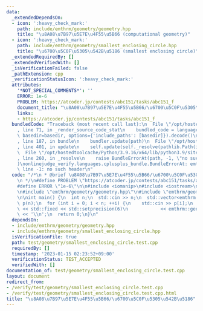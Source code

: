 ```yaml
---
data:
  _extendedDependsOn:
  - icon: ':heavy_check_mark:'
    path: include/emthrm/geometry/geometry.hpp
    title: "\u8A08\u7B97\u5E7E\u4F55\u5B66 (computational geometry)"
  - icon: ':heavy_check_mark:'
    path: include/emthrm/geometry/smallest_enclosing_circle.hpp
    title: "\u6700\u5C0F\u5305\u542B\u5186 (smallest enclosing circle)"
  _extendedRequiredBy: []
  _extendedVerifiedWith: []
  _isVerificationFailed: false
  _pathExtension: cpp
  _verificationStatusIcon: ':heavy_check_mark:'
  attributes:
    '*NOT_SPECIAL_COMMENTS*': ''
    ERROR: 1e-6
    PROBLEM: https://atcoder.jp/contests/abc151/tasks/abc151_f
    document_title: "\u8A08\u7B97\u5E7E\u4F55\u5B66/\u6700\u5C0F\u5305\u542B\u5186"
    links:
    - https://atcoder.jp/contests/abc151/tasks/abc151_f
  bundledCode: "Traceback (most recent call last):\n  File \"/opt/hostedtoolcache/Python/3.9.16/x64/lib/python3.9/site-packages/onlinejudge_verify/documentation/build.py\"\
    , line 71, in _render_source_code_stat\n    bundled_code = language.bundle(stat.path,\
    \ basedir=basedir, options={'include_paths': [basedir]}).decode()\n  File \"/opt/hostedtoolcache/Python/3.9.16/x64/lib/python3.9/site-packages/onlinejudge_verify/languages/cplusplus.py\"\
    , line 187, in bundle\n    bundler.update(path)\n  File \"/opt/hostedtoolcache/Python/3.9.16/x64/lib/python3.9/site-packages/onlinejudge_verify/languages/cplusplus_bundle.py\"\
    , line 401, in update\n    self.update(self._resolve(pathlib.Path(included), included_from=path))\n\
    \  File \"/opt/hostedtoolcache/Python/3.9.16/x64/lib/python3.9/site-packages/onlinejudge_verify/languages/cplusplus_bundle.py\"\
    , line 260, in _resolve\n    raise BundleErrorAt(path, -1, \"no such header\"\
    )\nonlinejudge_verify.languages.cplusplus_bundle.BundleErrorAt: emthrm/geometry/geometry.hpp:\
    \ line -1: no such header\n"
  code: "/*\n * @brief \u8A08\u7B97\u5E7E\u4F55\u5B66/\u6700\u5C0F\u5305\u542B\u5186\
    \n */\n#define PROBLEM \"https://atcoder.jp/contests/abc151/tasks/abc151_f\"\n\
    #define ERROR \"1e-6\"\n\n#include <iomanip>\n#include <iostream>\n#include <vector>\n\
    \n#include \"emthrm/geometry/geometry.hpp\"\n#include \"emthrm/geometry/smallest_enclosing_circle.hpp\"\
    \n\nint main() {\n  int n;\n  std::cin >> n;\n  std::vector<emthrm::geometry::Point>\
    \ p(n);\n  for (int i = 0; i < n; ++i) {\n    std::cin >> p[i];\n  }\n  std::cout\
    \ << std::fixed << std::setprecision(6)\n            << emthrm::geometry::smallest_enclosing_circle(p).r\
    \ << '\\n';\n  return 0;\n}\n"
  dependsOn:
  - include/emthrm/geometry/geometry.hpp
  - include/emthrm/geometry/smallest_enclosing_circle.hpp
  isVerificationFile: true
  path: test/geometry/smallest_enclosing_circle.test.cpp
  requiredBy: []
  timestamp: '2023-01-15 02:23:52+09:00'
  verificationStatus: TEST_ACCEPTED
  verifiedWith: []
documentation_of: test/geometry/smallest_enclosing_circle.test.cpp
layout: document
redirect_from:
- /verify/test/geometry/smallest_enclosing_circle.test.cpp
- /verify/test/geometry/smallest_enclosing_circle.test.cpp.html
title: "\u8A08\u7B97\u5E7E\u4F55\u5B66/\u6700\u5C0F\u5305\u542B\u5186"
---
```

